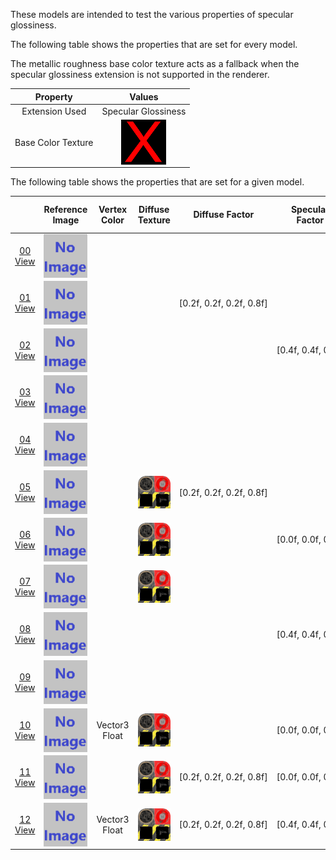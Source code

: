 These models are intended to test the various properties of specular glossiness.  

The following table shows the properties that are set for every model.  

The metallic roughness base color texture acts as a fallback when the specular glossiness extension is not supported in the renderer.  

| Property | **Values** |
| :---: | :---: |
| Extension Used | Specular Glossiness |
| Base Color Texture | [<img src="Thumbnails/BaseColor_X.png" align="middle">](ReferenceImages/BaseColor_X.png) |

 
The following table shows the properties that are set for a given model.  

|   | Reference Image | Vertex Color | Diffuse Texture | Diffuse Factor | Specular Factor | Glossiness Factor | Specular Glossiness Texture |
| :---: | :---: | :---: | :---: | :---: | :---: | :---: | :---: |
| [00](Material_SpecularGlossiness_00.gltf)<br>[View](https://bghgary.github.io/glTF-Asset-Generator/Preview/BabylonJS/?fileName=Material_SpecularGlossiness_00.gltf) | [<img src="Thumbnails/Material_SpecularGlossiness_00.png" align="middle">](ReferenceImages/Material_SpecularGlossiness_00.png) |   |   |   |   |   |   |
| [01](Material_SpecularGlossiness_01.gltf)<br>[View](https://bghgary.github.io/glTF-Asset-Generator/Preview/BabylonJS/?fileName=Material_SpecularGlossiness_01.gltf) | [<img src="Thumbnails/Material_SpecularGlossiness_01.png" align="middle">](ReferenceImages/Material_SpecularGlossiness_01.png) |   |   | [0.2f,&nbsp;0.2f,&nbsp;0.2f,&nbsp;0.8f] |   |   |   |
| [02](Material_SpecularGlossiness_02.gltf)<br>[View](https://bghgary.github.io/glTF-Asset-Generator/Preview/BabylonJS/?fileName=Material_SpecularGlossiness_02.gltf) | [<img src="Thumbnails/Material_SpecularGlossiness_02.png" align="middle">](ReferenceImages/Material_SpecularGlossiness_02.png) |   |   |   | [0.4f,&nbsp;0.4f,&nbsp;0.4f] |   |   |
| [03](Material_SpecularGlossiness_03.gltf)<br>[View](https://bghgary.github.io/glTF-Asset-Generator/Preview/BabylonJS/?fileName=Material_SpecularGlossiness_03.gltf) | [<img src="Thumbnails/Material_SpecularGlossiness_03.png" align="middle">](ReferenceImages/Material_SpecularGlossiness_03.png) |   |   |   |   | 0.3 |   |
| [04](Material_SpecularGlossiness_04.gltf)<br>[View](https://bghgary.github.io/glTF-Asset-Generator/Preview/BabylonJS/?fileName=Material_SpecularGlossiness_04.gltf) | [<img src="Thumbnails/Material_SpecularGlossiness_04.png" align="middle">](ReferenceImages/Material_SpecularGlossiness_04.png) |   |   |   |   |   | [<img src="Thumbnails/SpecularGlossiness_Plane.png" align="middle">](ReferenceImages/SpecularGlossiness_Plane.png) |
| [05](Material_SpecularGlossiness_05.gltf)<br>[View](https://bghgary.github.io/glTF-Asset-Generator/Preview/BabylonJS/?fileName=Material_SpecularGlossiness_05.gltf) | [<img src="Thumbnails/Material_SpecularGlossiness_05.png" align="middle">](ReferenceImages/Material_SpecularGlossiness_05.png) |   | [<img src="Thumbnails/Diffuse_Plane.png" align="middle">](ReferenceImages/Diffuse_Plane.png) | [0.2f,&nbsp;0.2f,&nbsp;0.2f,&nbsp;0.8f] |   |   |   |
| [06](Material_SpecularGlossiness_06.gltf)<br>[View](https://bghgary.github.io/glTF-Asset-Generator/Preview/BabylonJS/?fileName=Material_SpecularGlossiness_06.gltf) | [<img src="Thumbnails/Material_SpecularGlossiness_06.png" align="middle">](ReferenceImages/Material_SpecularGlossiness_06.png) |   | [<img src="Thumbnails/Diffuse_Plane.png" align="middle">](ReferenceImages/Diffuse_Plane.png) |   | [0.0f,&nbsp;0.0f,&nbsp;0.0f] |   |   |
| [07](Material_SpecularGlossiness_07.gltf)<br>[View](https://bghgary.github.io/glTF-Asset-Generator/Preview/BabylonJS/?fileName=Material_SpecularGlossiness_07.gltf) | [<img src="Thumbnails/Material_SpecularGlossiness_07.png" align="middle">](ReferenceImages/Material_SpecularGlossiness_07.png) |   | [<img src="Thumbnails/Diffuse_Plane.png" align="middle">](ReferenceImages/Diffuse_Plane.png) |   |   | 0.3 |   |
| [08](Material_SpecularGlossiness_08.gltf)<br>[View](https://bghgary.github.io/glTF-Asset-Generator/Preview/BabylonJS/?fileName=Material_SpecularGlossiness_08.gltf) | [<img src="Thumbnails/Material_SpecularGlossiness_08.png" align="middle">](ReferenceImages/Material_SpecularGlossiness_08.png) |   |   |   | [0.4f,&nbsp;0.4f,&nbsp;0.4f] |   | [<img src="Thumbnails/SpecularGlossiness_Plane.png" align="middle">](ReferenceImages/SpecularGlossiness_Plane.png) |
| [09](Material_SpecularGlossiness_09.gltf)<br>[View](https://bghgary.github.io/glTF-Asset-Generator/Preview/BabylonJS/?fileName=Material_SpecularGlossiness_09.gltf) | [<img src="Thumbnails/Material_SpecularGlossiness_09.png" align="middle">](ReferenceImages/Material_SpecularGlossiness_09.png) |   |   |   |   | 0.3 | [<img src="Thumbnails/SpecularGlossiness_Plane.png" align="middle">](ReferenceImages/SpecularGlossiness_Plane.png) |
| [10](Material_SpecularGlossiness_10.gltf)<br>[View](https://bghgary.github.io/glTF-Asset-Generator/Preview/BabylonJS/?fileName=Material_SpecularGlossiness_10.gltf) | [<img src="Thumbnails/Material_SpecularGlossiness_10.png" align="middle">](ReferenceImages/Material_SpecularGlossiness_10.png) | Vector3 Float | [<img src="Thumbnails/Diffuse_Plane.png" align="middle">](ReferenceImages/Diffuse_Plane.png) |   | [0.0f,&nbsp;0.0f,&nbsp;0.0f] |   |   |
| [11](Material_SpecularGlossiness_11.gltf)<br>[View](https://bghgary.github.io/glTF-Asset-Generator/Preview/BabylonJS/?fileName=Material_SpecularGlossiness_11.gltf) | [<img src="Thumbnails/Material_SpecularGlossiness_11.png" align="middle">](ReferenceImages/Material_SpecularGlossiness_11.png) |   | [<img src="Thumbnails/Diffuse_Plane.png" align="middle">](ReferenceImages/Diffuse_Plane.png) | [0.2f,&nbsp;0.2f,&nbsp;0.2f,&nbsp;0.8f] | [0.0f,&nbsp;0.0f,&nbsp;0.0f] |   |   |
| [12](Material_SpecularGlossiness_12.gltf)<br>[View](https://bghgary.github.io/glTF-Asset-Generator/Preview/BabylonJS/?fileName=Material_SpecularGlossiness_12.gltf) | [<img src="Thumbnails/Material_SpecularGlossiness_12.png" align="middle">](ReferenceImages/Material_SpecularGlossiness_12.png) | Vector3 Float | [<img src="Thumbnails/Diffuse_Plane.png" align="middle">](ReferenceImages/Diffuse_Plane.png) | [0.2f,&nbsp;0.2f,&nbsp;0.2f,&nbsp;0.8f] | [0.4f,&nbsp;0.4f,&nbsp;0.4f] | 0.3 | [<img src="Thumbnails/SpecularGlossiness_Plane.png" align="middle">](ReferenceImages/SpecularGlossiness_Plane.png) |
 
